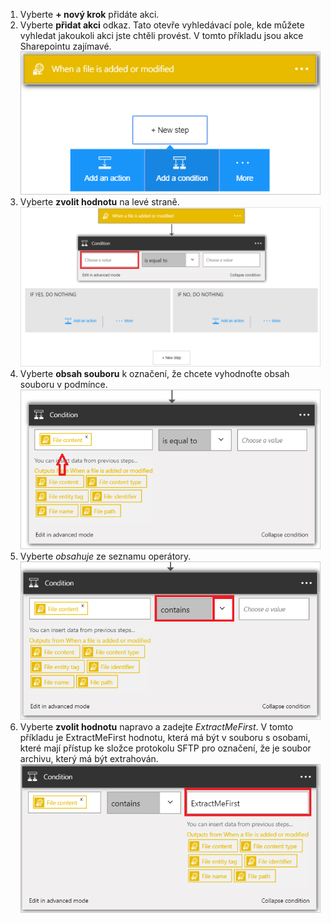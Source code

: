 1. Vyberte **+ nový krok** přidáte akci.  
2. Vyberte **přidat akci** odkaz. Tato otevře vyhledávací pole, kde můžete vyhledat jakoukoli akci jste chtěli provést. V tomto příkladu jsou akce Sharepointu zajímavé.    
   ![SFTP podmínku obrázku 1](./media/connectors-create-api-sftp/condition-1.png)    
3. Vyberte **zvolit hodnotu** na levé straně. 
   ![Obrázek SFTP podmínka 2](./media/connectors-create-api-sftp/condition-2.png)    
4. Vyberte **obsah souboru** k označení, že chcete vyhodnoťte obsah souboru v podmínce.      
   ![Obrázek SFTP podmínka 3](./media/connectors-create-api-sftp/condition-3.png)   
5. Vyberte *obsahuje* ze seznamu operátory.       
   ![SFTP podmínku obrázek 4](./media/connectors-create-api-sftp/condition-4.png)   
6. Vyberte **zvolit hodnotu** napravo a zadejte *ExtractMeFirst*. V tomto příkladu je ExtractMeFirst hodnotu, která má být v souboru s osobami, které mají přístup ke složce protokolu SFTP pro označení, že je soubor archivu, který má být extrahován.  
   ![SFTP podmínku obrázku 5](./media/connectors-create-api-sftp/condition-5.png)   

